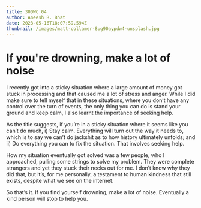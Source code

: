 ```yaml
---
title: 30DWC 04
author: Aneesh R. Bhat
date: 2023-05-16T18:07:59.594Z
thumbnail: /images/matt-collamer-8ug90aypdw4-unsplash.jpg
---
```

# If you're drowning, make a lot of noise

I recently got into a sticky situation where a large amount of money got stuck in processing and that caused me a lot of stress and anger. While I did make sure to tell myself that in these situations, where you don’t have any control over the turn of events, the only thing you can do is stand your ground and keep calm, I also learnt the importance of seeking help.

As the title suggests, if you’re in a sticky situation where it seems like you can’t do much, i) Stay calm. Everything will turn out the way it needs to, which is to say we can’t do jackshit as to how history ultimately unfolds; and ii) Do everything you can to fix the situation. That involves seeking help.

How my situation eventually got solved was a few people, who I approached, pulling some strings to solve my problem. They were complete strangers and yet they stuck their necks out for me. I don’t know why they did that, but it’s, for me personally, a testament to human kindness that still exists, despite what we see on the internet.

So that’s it. If you find yourself drowning, make a lot of noise. Eventually a kind person will stop to help you.
